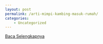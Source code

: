 ```yaml
---
layout: post
permalink: /arti-mimpi-kambing-masuk-rumah/
categories:
    - Uncategorized
---
```


[Baca Selengkapnya](/10)